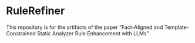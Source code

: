 # RuleRefiner
This repository is for the artifacts of the paper “Fact-Aligned and Template-Constrained Static Analyzer Rule Enhancement with LLMs”
